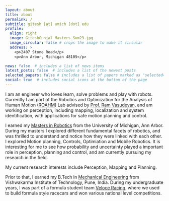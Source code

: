 ```yaml
---
layout: about
title: about
permalink: /
subtitle: gitesh [at] umich [dot] edu
profile:
  align: right
  image: GiteshGunjal_Masters_Sum23.jpg
  image_circular: false # crops the image to make it circular
  address: >
    <p>2407 Stone Road</p>
    <p>Ann Arbor, Michigan 48105</p>

news: false  # includes a list of news items
latest_posts: false  # includes a list of the newest posts
selected_papers: false # includes a list of papers marked as "selected={true}"
social: true  # includes social icons at the bottom of the page
---
```


I am an engineer who loves learn, solve problems and play with robots. Currently I am part of the Robotics and Optimization for the Analysis of Human Motion ([ROAHM](http://www.roahmlab.com/)) Lab advised by [Prof. Ram Vasudevan](http://www.roahmlab.com/ram-personal), and am working on perception, including mapping, localization and system identification, with applications for safe motion planning and control.

I earned my [Masters in Robotics](https://robotics.umich.edu/) from the University of Michigan, Ann Arbor. During my masters I explored different fundamental facets of robotics, and was thrilled to understand and notice how they were linked with each other. I explored Motion planning, Controls, Optimiation and Mobile Robotics. It is interesting for me to see how probability and uncertainty played a important role in perception, planning and control, and am currently pursuing my research in the field. 

My current research interests include Perception, Mapping and Planning.

Prior to that, I earned my B.Tech in [Mechanical Engineering](https://www.vit.edu/Mechanical/) from Vishwakarma Institute of Technology, Pune, India. During my undergraduate years, I was part of a formula student team [Veloce Racing](https://www.linkedin.com/company/team-veloce-racing/?originalSubdomain=in), where we used to build formula style racecars and won various national level competitions. 


